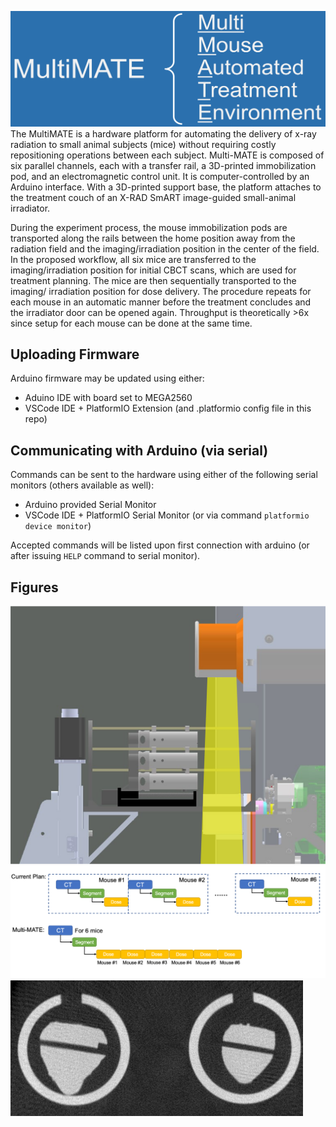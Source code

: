 ![Title](assets/banner.png)
The MultiMATE is a hardware platform for automating the delivery of x-ray radiation to small animal subjects (mice) without requiring costly repositioning operations between each subject. Multi-MATE is composed of six parallel channels, each with a transfer rail, a 3D-printed immobilization pod, and an electromagnetic control unit. It is computer-controlled by an Arduino interface. With a 3D-printed support base, the platform attaches to the treatment couch of an X-RAD SmART image-guided small-animal irradiator.

During the experiment process, the mouse immobilization pods are transported along the rails between the home position away from the radiation field and the imaging/irradiation position in the center of the field. In the proposed workflow, all six mice are transferred to the imaging/irradiation position for initial CBCT scans, which are used for treatment planning. The mice are then sequentially transported to the imaging/ irradiation position for dose delivery.  The procedure repeats for each mouse in an automatic manner before the treatment concludes and the irradiator door can be opened again. Throughput is theoretically >6x since setup for each mouse can be done at the same time.


## Uploading Firmware
Arduino firmware may be updated using either:
* Aduino IDE with board set to MEGA2560
* VSCode IDE + PlatformIO Extension (and .platformio config file in this repo)

## Communicating with Arduino (via serial)
Commands can be sent to the hardware using either of the following serial monitors (others available as well):
* Arduino provided Serial Monitor
* VSCode IDE + PlatformIO Serial Monitor (or via command `platformio device monitor`)

Accepted commands will be listed upon first connection with arduino (or after issuing `HELP` command to serial monitor).

## Figures
![Setup](assets/CAD.png)
![Workflow](assets/workflow.png)
![CBCT](assets/CBCT_M1M6_axial.png)
